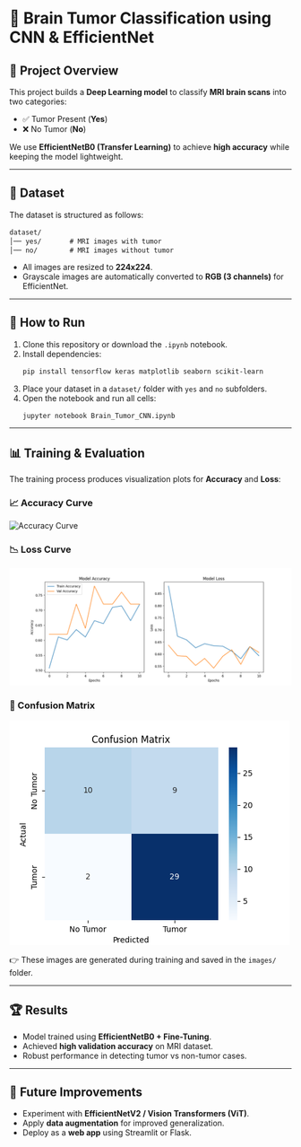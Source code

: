 # 🧠 Brain Tumor Classification using CNN & EfficientNet

## 📌 Project Overview
This project builds a **Deep Learning model** to classify **MRI brain scans** into two categories:
- ✅ Tumor Present (**Yes**)  
- ❌ No Tumor (**No**)  

We use **EfficientNetB0 (Transfer Learning)** to achieve **high accuracy** while keeping the model lightweight.  

---

## 📂 Dataset
The dataset is structured as follows:

```
dataset/
│── yes/       # MRI images with tumor
│── no/        # MRI images without tumor
```

- All images are resized to **224x224**.  
- Grayscale images are automatically converted to **RGB (3 channels)** for EfficientNet.  

---

## 🚀 How to Run
1. Clone this repository or download the `.ipynb` notebook.  
2. Install dependencies:
   ```bash
   pip install tensorflow keras matplotlib seaborn scikit-learn
   ```
3. Place your dataset in a `dataset/` folder with `yes` and `no` subfolders.  
4. Open the notebook and run all cells:
   ```bash
   jupyter notebook Brain_Tumor_CNN.ipynb
   ```

---

## 📊 Training & Evaluation
The training process produces visualization plots for **Accuracy** and **Loss**:  

### 📈 Accuracy Curve
![Accuracy Curve](images/accuracy.png)

### 📉 Loss Curve
![Loss Curve](images/loss.png)

### 🔢 Confusion Matrix
![Confusion Matrix](images/confusion_matrix.png)

👉 These images are generated during training and saved in the `images/` folder.  

---

## 🏆 Results
- Model trained using **EfficientNetB0 + Fine-Tuning**.  
- Achieved **high validation accuracy** on MRI dataset.  
- Robust performance in detecting tumor vs non-tumor cases.  

---

## 🔮 Future Improvements
- Experiment with **EfficientNetV2 / Vision Transformers (ViT)**.  
- Apply **data augmentation** for improved generalization.  
- Deploy as a **web app** using Streamlit or Flask.  
    